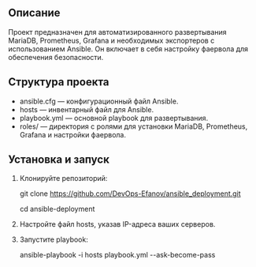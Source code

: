 ## Описание

Проект предназначен для автоматизированного развертывания MariaDB, Prometheus, Grafana и необходимых экспортеров с использованием Ansible. Он включает в себя настройку фаервола для обеспечения безопасности.

## Структура проекта

- ansible.cfg — конфигурационный файл Ansible.
- hosts — инвентарный файл для Ansible.
- playbook.yml — основной playbook для развертывания.
- roles/ — директория с ролями для установки MariaDB, Prometheus, Grafana и настройки фаервола.

## Установка и запуск

1. Клонируйте репозиторий:
   
   git clone https://github.com/DevOps-Efanov/ansible_deployment.git

   cd ansible-deployment

2. Настройте файл hosts, указав IP-адреса ваших серверов.

3. Запустите playbook:
   
   ansible-playbook -i hosts playbook.yml --ask-become-pass
   
